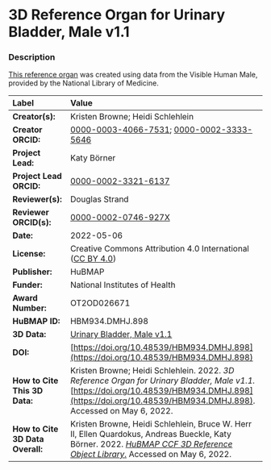 # 3D Reference Organ for Urinary Bladder, Male v1.1

### Description
[This reference organ](https://hubmapconsortium.github.io/ccf/pages/ccf-3d-reference-library.html) was created using data from the Visible Human Male, provided by the National Library of Medicine.

| Label | Value |
| :------------- |:-------------|
| **Creator(s):** | Kristen Browne; Heidi Schlehlein |
| **Creator ORCID:** | [0000-0003-4066-7531](https://orcid.org/0000-0003-4066-7531); [0000-0002-3333-5646](https://orcid.org/0000-0002-3333-5646)|
| **Project Lead:** | Katy B&ouml;rner |
| **Project Lead ORCID:** | [0000-0002-3321-6137](https://orcid.org/0000-0002-3321-6137) |
| **Reviewer(s):** | Douglas Strand | 
| **Reviewer ORCID(s):** |[0000-0002-0746-927X](https://doi.org/10.5072/0000-0002-0746-927X) |
| **Date:** | 2022-05-06 |
| **License:** | Creative Commons Attribution 4.0 International ([CC BY 4.0](https://creativecommons.org/licenses/by/4.0/)) |
| **Publisher:** | HuBMAP |
| **Funder:** | National Institutes of Health |
| **Award Number:** | OT2OD026671 |
| **HuBMAP ID:** | HBM934.DMHJ.898 |
| **3D Data:** | [Urinary Bladder, Male v1.1](https://hubmapconsortium.github.io/ccf-releases/v1.2/models/VH_M_Urinary_Bladder.glb) |
| **DOI:** | [https://doi.org/10.48539/HBM934.DMHJ.898](https://doi.org/10.48539/HBM934.DMHJ.898) |
| **How to Cite This 3D Data:** | Kristen Browne; Heidi Schlehlein. 2022. *3D Reference Organ for Urinary Bladder, Male v1.1.* [https://doi.org/10.48539/HBM934.DMHJ.898](https://doi.org/10.48539/HBM934.DMHJ.898). Accessed on May 6, 2022. |
| **How to Cite 3D Data Overall:** | Kristen Browne, Heidi Schlehlein, Bruce W. Herr II, Ellen Quardokus, Andreas Bueckle, Katy B&ouml;rner. 2022. [*HuBMAP CCF 3D Reference Object Library*.](https://hubmapconsortium.github.io/ccf/pages/ccf-3d-reference-library.html) Accessed on May 6, 2022. |

